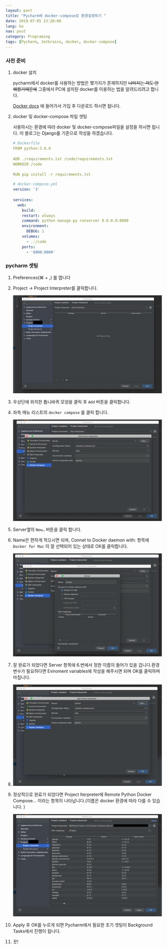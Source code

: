 ```yaml
---
layout: post
title: "Pycharm에 docker-compose로 환경설정하기 "
date: 2019-07-05 23:20:00
lang: ko
nav: post
category: Programing
tags: [Pycharm, Jetbrains, docker, docker-compose]
---
```


### 사전 준비

1. docker 설치

   pycharm에서 docker를 사용하는 방법은 몇가지가 존재하지만 ~~나머지는 저도 안해봤기때문에~~ 그중에서 PC에 설치된 docker를 이용하는 법을 알려드리려고 합니다.

   [Docker docs](https://docs.docker.com/) 에 들어가서 가입 후 다운로드 하시면 됩니다.

2. docker 및 docker-compose 파일 셋팅

   사용하시는 환경에 따라 docker 및 docker-compose파일을 설정을 하시면 됩니다.
   이 블로그는 Django를 기준으로 작성을 하겠습니다.

   ```yaml
   # Dockerfile
   FROM python:3.6.8
   
   ADD ./requirements.txt /code/requirements.txt
   WORKDIR /code
   
   RUN pip install -r requirements.txt
   ```

   ```yaml
   # docker-compose.yml
   version: '3'
   
   services:
     web:
       build: .
       restart: always
       command: python manage.py runserver 0.0.0.0:8000
       environment:
         DEBUG: 1
       volumes:
         - .:/code
       ports:
         - '8000:8000'
   
   ```



### pycharm 셋팅

1. Preferences(⌘ + ,) 를 엽니다

2. Project -> Project Interpreter를 클릭합니다.

   ![preferences](../images/pycharm_docker_compose/preferences.png)

3. 우상단에 위치한 톱니바퀴 모양을 클릭 후 `Add` 버튼을 클릭합니다.

4. 좌측 메뉴 리스트의 `docker compose` 를 클릭 합니다.

   ![add_docker_compose](../images/pycharm_docker_compose/add_docker_compose.png)

5. Server옆의 `New…` 버튼을 클릭 합니다.

6. Name은 편하게 적으시면 되며, Connet to Docker daemon with: 항목에 `Docker for Mac` 이 잘 선택되어 있는 상태로 OK를 클릭합니다.

   ![docker_for_mac](../images/pycharm_docker_compose/docker_for_mac.png)

7. 잘 완료가 되었다면 Server 항목에 6.번에서 정한 이름이 들어가 있을 겁니다.환경 변수가 필요하다면 Eviroment variables에 작성을 해주시면 되며 OK를 클릭하며 마칩니다.
8. ![server_ok](../images/pycharm_docker_compose/server_ok.png)

9. 정상적으로 완료가 되었다면 Project Iterpreter에 Remote Python <version> Docker Compose… 이라는 항목이 나타납니다.(이름은 docker 환경에 따라 다를 수 있습니다. )

   ![docker_interpreter_done](../images/pycharm_docker_compose/docker_interpreter_done.png)

10. Apply 후 OK를 누르게 되면 Pycharm에서 필요한 초기 셋팅이 Background Tasks에서 진행이 됩니다. 
11. 끗!

